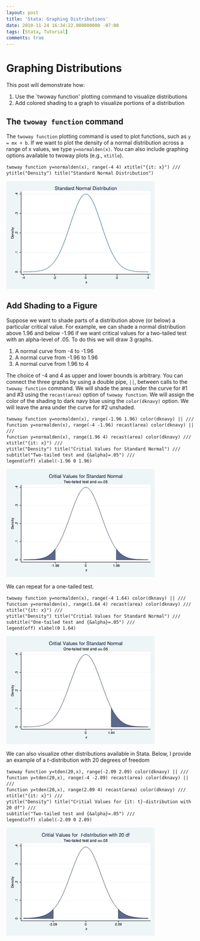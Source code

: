 ```yaml
---
layout: post
title: 'Stata: Graphing Distributions'
date: 2010-11-24 16:34:22.000000000 -07:00
tags: [Stata, Tutorial]
comments: true
---
```


# Graphing Distributions
This post will demonstrate how:

1. Use the `twoway function' plotting command to visualize distributions
2. Add colored shading to a graph to visualize portions of a distribution

## The `twoway function` command 

The `twoway function` plotting command is used to plot functions, such as `y = mx + b`. If we want to plot the density of a normal distribution across a range of x values, we type `y=normalden(x)`. You can also include graphing options available to twoway plots (e.g., `xtitle`).  

	twoway function y=normalden(x), range(-4 4) xtitle("{it: x}") ///
	ytitle("Density") title("Standard Normal Distribution")

![Stand_Normal.jpg](/assets/Stand_Normal.jpg)

## Add Shading to a Figure 

Suppose we want to shade parts of a distribution above (or below) a particular critical value. For example, we can shade a normal distribution above 1.96 and below -1.96 if we want critical values for a two-tailed test with an alpha-level of .05. To do this we will draw 3 graphs.

1. A normal curve from -4 to -1.96
2. A normal curve from -1.96 to 1.96
3. A normal curve from 1.96 to 4

The choice of -4 and 4 as upper and lower bounds is arbitrary. You can connect the three graphs by using a double pipe, `||`, between calls to the `twoway function` command. We will shade the area under the curve for #1 and #3 using the `recast(area)` option of `twoway function`. We will assign the color of the shading to dark navy blue using the `color(dknavy)` option. We will leave the area under the curve for #2 unshaded. 

	twoway function y=normalden(x), range(-1.96 1.96) color(dknavy) || ///
	function y=normalden(x), range(-4 -1.96) recast(area) color(dknavy) || ///
	function y=normalden(x), range(1.96 4) recast(area) color(dknavy) ///
	xtitle("{it: x}") ///
	ytitle("Density") title("Critial Values for Standard Normal") ///
	subtitle("Two-tailed test and {&alpha}=.05") ///
	legend(off) xlabel(-1.96 0 1.96)

![twotail_normal.jpg](/assets/twotail_normal.jpg)

We can repeat for a one-tailed test.

	twoway function y=normalden(x), range(-4 1.64) color(dknavy) || ///
	function y=normalden(x), range(1.64 4) recast(area) color(dknavy) ///
	xtitle("{it: x}") ///
	ytitle("Density") title("Critial Values for Standard Normal") ///
	subtitle("One-tailed test and {&alpha}=.05") ///
	legend(off) xlabel(0 1.64)

![onetailed_normal.jpg](/assets/onetailed_normal.jpg)

We can also visualize other distributions available in Stata. Below, I provide an example of a *t*-distribution with 20 degrees of freedom

	twoway function y=tden(20,x), range(-2.09 2.09) color(dknavy) || ///
	function y=tden(20,x), range(-4 -2.09) recast(area) color(dknavy) || ///
	function y=tden(20,x), range(2.09 4) recast(area) color(dknavy) ///
	xtitle("{it: x}") ///
	ytitle("Density") title("Critial Values for {it: t}-distribution with 20 df") ///
	subtitle("Two-tailed test and {&alpha}=.05") ///
	legend(off) xlabel(-2.09 0 2.09)

![tdist20df.jpg](/assets/tdist20df.jpg)
